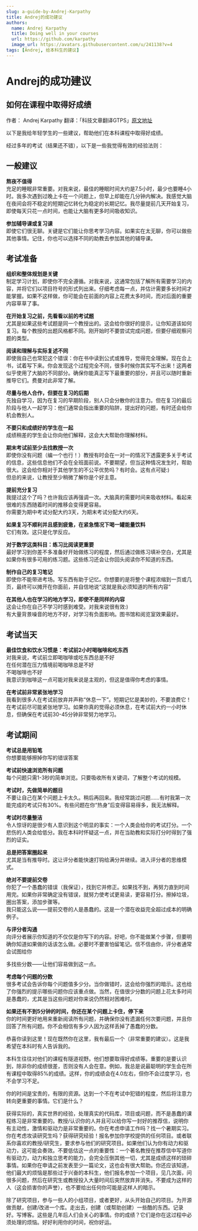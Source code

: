 ```yaml
---
slug: a-guide-by-Andrej-Karpathy
title: Andrej的成功建议
authors:
  name: Andrej Karpathy
  title: Doing well in your courses
  url: https://github.com/karpathy
  image_url: https://avatars.githubusercontent.com/u/241138?v=4
tags: [Andrej, 给本科生的建议]
---
```


# Andrej的成功建议

## 如何在课程中取得好成绩

作者： Andrej Karpathy
翻译：「科技文章翻译GTPS」[原文地址](https://cs.stanford.edu/people/karpathy/advice.html)

以下是我给年轻学生的一些建议，帮助他们在本科课程中取得好成绩。

经过多年的考试（结果还不错），以下是一些我觉得有效的经验法则：

## 一般建议

**熬夜不值得**  
充足的睡眠非常重要。对我来说，最佳的睡眠时间大约是7.5小时，最少也要睡4小时。我多次遇到过晚上卡在一个问题上，但早上却能在几分钟内解决。我感觉大脑在夜间会将不稳定的短期记忆转化为稳定的长期记忆。我尽量提前几天开始复习，即使每天只花一点时间，也能让大脑有更多时间吸收知识。

**参加辅导课或复习课**  
即使它们很无聊。关键是它们能让你思考学习内容。如果实在太无聊，你可以做些其他事情。记住，你也可以选择不同的助教去参加其他的辅导课。

## 考试准备

**组织和整体规划是关键**  
制定学习计划，即使你不完全遵循。对我来说，这通常包括了解所有需要学习的内容，并将它们以项目符号的形式列出来。仔细考虑每一点，并估计需要多长时间才能掌握。如果不这样做，你可能会在前面的内容上花费太多时间，而对后面的重要内容草草了事。

**在开始复习之前，先看看以前的考试题**  
尤其是如果这些考试题是同一个教授出的。这会给你很好的提示，让你知道该如何复习。每个教授的出题风格都不同。刚开始时不要尝试完成问题，但要仔细观察问题的类型。

**阅读和理解与实际复述不同**  
即使我自己也常犯这个错误：你在书中读到公式或推导，觉得完全理解。现在合上书，试着写下来。你会发现这个过程完全不同，很多时候你其实写不出来！这两者似乎使用了大脑的不同部分。确保你能真正写下最重要的部分，并且可以随时重新推导它们。费曼对此非常了解。

**尽量与他人合作，但要在复习的后期**  
先独自学习，因为在复习的早期阶段，别人只会分散你的注意力。但在复习的最后阶段与他人一起学习：他们通常会指出重要的陷阱，提出好的问题，有时还会给你机会教别人。

**不要只和成绩好的学生在一起**  
成绩稍差的学生会让你向他们解释，这会大大帮助你理解材料。

**期末考试前至少去找教授一次**  
即使你没有问题（编一个也行！）教授有时会在一对一的情况下透露更多关于考试的信息，这些信息他们不会在全班面前说。不要期望，但当这种情况发生时，帮助很大。这会给你相对于其他学生的不公平优势吗？有时会。这有点可疑:)  
但总的来说，让教授至少稍微了解你是个好主意。

**提前充分复习**  
我提过这个了吗？也许我应该再强调一次。大脑真的需要时间来吸收材料。看起来很难的东西随着时间的推移会变得更容易。  
你需要为期中考试分配大约3天，为期末考试分配大约6天。

**如果复习不顺利并且感到疲惫，在紧急情况下喝一罐能量饮料**  
它们有效。这只是化学反应。

**对于数学这类科目：练习比阅读更重要**  
最好学习到你差不多准备好开始做练习的程度，然后通过做练习填补空白，尤其是如果你有很多可用的练习题。这些练习还会让你回头阅读你不知道的东西。

**制作自己的复习笔记**  
即使你不能带进考场。写东西有助于记忆。你想要的是将整个课程浓缩到一页或几页，最终可以摊开在你面前，并自信地说“这就是我必须知道的所有内容”

**在其他人也在学习的地方学习，即使不是同样的内容**  
这会让你在自己不学习时感到难受。对我来说很有效:)  
有大量背景噪音的地方不好，对学习有负面影响。图书馆和阅览室效果最好。

## 考试当天

**最佳饮食和饮水习惯是：考试前2小时喝咖啡和吃东西**  
对我来说，考试前立即喝咖啡或吃东西总是不好  
在任何潜在压力情境前喝咖啡总是不好  
不喝咖啡也不好  
我意识到咖啡这一点可能对我来说是主观的，但这是值得你考虑的事情。

**在考试前非常紧张地学习**  
我看到很多人在考试前放弃并声称“休息一下”。短期记忆是美妙的，不要浪费它！在考试前尽可能紧张地学习。如果你真的觉得必须休息，在考试前大约一小时休息，但确保在考试前30-45分钟非常努力地学习。

## 考试期间

**考试总是用铅笔**  
你想要能够擦掉你写的错误答案

**考试前快速浏览所有问题**  
每个问题只需1-3秒的简单浏览。只要吸收所有关键词，了解整个考试的规模。

**考试时，先做简单的题目**  
不要让自己在某个问题上卡太久。稍后再回来。我经常跳过问题……有时我第一次能完成的考试只有30%。有些问题在你“热身”后变得容易得多，我无法解释。

**考试时尽量整洁**  
令人惊讶的是很少有人意识到这个明显的事实：一个人类会给你的考试打分。一个悲伤的人类会给低分。我在本科时怀疑这一点，并在当助教和实际打分时得到了强烈的证实。

**总是把答案圈起来**  
尤其是当有推导时。这让评分者能快速打钩给满分并继续。进入评分者的思维模式。

**绝对不要提前交卷**  
你犯了一个愚蠢的错误（我保证），找到它并修正。如果找不到，再努力直到时间用完。如果你非常确定没有错误，就努力使考试更易读，更容易打分。擦掉垃圾，圈出答案，添加步骤等。  
我只能这么说——提前交卷的人是愚蠢的。这是一个潜在收益完全超过成本的明确例子。

**与评分者沟通**  
向评分者展示你知道的不仅仅是你写下的内容。好吧，你不能做某个步骤，但要明确你知道如果做的话该怎么做。必要时不要害怕留笔记。信不信由你，评分者通常会试图给你

多找些分数——让他们容易做到这一点。

**考虑每个问题的分数**  
很多考试会告诉你每个问题值多少分。当你做错时，这会给你强烈的暗示。这也给了你强烈的提示哪些问题你应该重点做。当然，在值很少分数的问题上花太多时间是愚蠢的，尤其是当这些问题对你来说仍然相对困难时。

**如果还有不到5分钟的时间，你还在某个问题上卡住，停下来**  
你的时间更好地用来重新阅读所有问题，并确保你没有遗漏任何次要问题，并且你回答了所有问题。你不会相信有多少人因为这样丢掉了愚蠢的分数。

恭喜你读到这里！现在既然你在这里，我有最后一个（非常重要的建议）。这是我希望在本科时有人告诉我的。

本科生往往对他们的课程有隧道视野。他们想要取得好成绩等。重要的是要认识到，除非你的成绩很差，否则没有人会在意。例如，我总是说最聪明的学生会在所有课程中取得85%的成绩。这样，你的成绩会在4.0左右，但你不会过度学习，也不会学习不足。

你的时间是宝贵的，有限的资源。达到一个不在考试中犯错的程度，然后将注意力转向更重要的事情。它们是什么？

获得实际的，真实世界的经验，处理真实的代码库，项目或问题，而不是愚蠢的课程练习是非常重要的。教授/认识你的人并且可以给你写一封好的推荐信，说明你有主动性，激情和驱动力是非常重要的。你在考虑申请工作吗？找一个暑期实习。你在考虑攻读研究生吗？获得研究经验！报名参加你学校提供的任何项目。或者联系你喜欢的教授/研究生，要求参与他们的研究项目。如果他们认为你有动力和驱动力，这可能会奏效。不要低估这一点的重要性：一个著名教授在推荐信中写道你有驱动力，动力和独立思考的能力，会完全压倒其他一切，尤其是成绩这样的琐碎事情。如果你在申请之前发表至少一篇论文，这也会有很大帮助。你还应该知道，他们最大的烦恼是那些过于兴奋的本科生，他们报名参加一个项目，见几次面，问很多问题，然后在研究生或教授投入大量时间后突然放弃并消失。不要成为这样的人（这会损害你的声誉），也不要给出任何你可能是这样人的暗示。

除了研究项目，参与一些人的小组项目，或者更好，从头开始自己的项目。为开源做贡献，创建/改进一个库。走出去，创建（或帮助创建）一些酷的东西。记录好。写博客。这些是几年后人们会关心的事情。你的成绩？它们是你在这过程中必须处理的烦恼。好好利用你的时间，祝你好运。